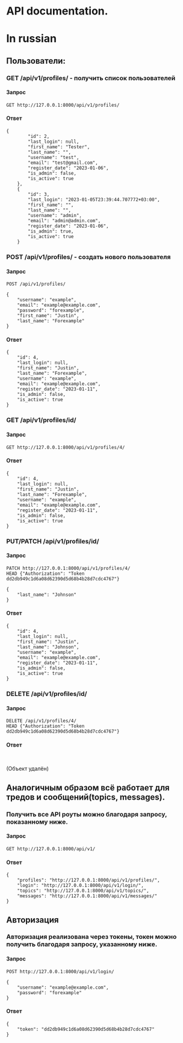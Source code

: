 # API documentation.

# In russian

## Пользователи:

### GET  /api/v1/profiles/ - получить список пользователей

#### Запрос 
```
GET http://127.0.0.1:8000/api/v1/profiles/
```

#### Ответ
```
{
        "id": 2,
        "last_login": null,
        "first_name": "Tester",
        "last_name": "",
        "username": "test",
        "email": "test@gmail.com",
        "register_date": "2023-01-06",
        "is_admin": false,
        "is_active": true
    },
    {
        "id": 3,
        "last_login": "2023-01-05T23:39:44.707772+03:00",
        "first_name": "",
        "last_name": "",
        "username": "admin",
        "email": "admin@admin.com",
        "register_date": "2023-01-06",
        "is_admin": true,
        "is_active": true
    }
```

### POST /api/v1/profiles/ - создать нового пользователя

#### Запрос
```
POST /api/v1/profiles/

{
    "username": "example",
    "email": "example@example.com",
    "password": "forexample",
    "first_name": "Justin",
    "last_name": "Forexample"
}
```

#### Ответ
```
{
    "id": 4,
    "last_login": null,
    "first_name": "Justin",
    "last_name": "Forexample",
    "username": "example",
    "email": "example@example.com",
    "register_date": "2023-01-11",
    "is_admin": false,
    "is_active": true
}
```

### GET /api/v1/profiles/id/

#### Запрос
```
GET http://127.0.0.1:8000/api/v1/profiles/4/
```

#### Ответ

```
{
    "id": 4,
    "last_login": null,
    "first_name": "Justin",
    "last_name": "Forexample",
    "username": "example",
    "email": "example@example.com",
    "register_date": "2023-01-11",
    "is_admin": false,
    "is_active": true
}
```

### PUT/PATCH /api/v1/profiles/id/

#### Запрос

```
PATCH http://127.0.0.1:8000/api/v1/profiles/4/
HEAD {"Authorization": "Token dd2db949c1d6a08d62390d5d68b4b28d7cdc4767"}

{
    "last_name": "Johnson"
}
```

#### Ответ

```
{
    "id": 4,
    "last_login": null,
    "first_name": "Justin",
    "last_name": "Johnson",
    "username": "example",
    "email": "example@example.com",
    "register_date": "2023-01-11",
    "is_admin": false,
    "is_active": true
}
```

### DELETE /api/v1/profiles/id/

#### Запрос

```
DELETE /api/v1/profiles/4/
HEAD {"Authorization": "Token dd2db949c1d6a08d62390d5d68b4b28d7cdc4767"}
```

#### Ответ
```


```
(Объект удалён)

## Аналогичным образом всё работает для тредов и сообщений(topics, messages).

### Получить все API роуты можно благодаря запросу, показанному ниже.

#### Запрос

```
GET http://127.0.0.1:8000/api/v1/
```

#### Ответ

```
{
    "profiles": "http://127.0.0.1:8000/api/v1/profiles/",
    "login": "http://127.0.0.1:8000/api/v1/login/",
    "topics": "http://127.0.0.1:8000/api/v1/topics/",
    "messages": "http://127.0.0.1:8000/api/v1/messages/"
}
```

## Авторизация

### Авторизация реализована через токены, токен можно получить благодаря запросу, указанному ниже.

#### Запрос

```
POST http://127.0.0.1:8000/api/v1/login/

{
    "username": "example@example.com",
    "password": "forexample"
}
```

#### Ответ

```
{
    "token": "dd2db949c1d6a08d62390d5d68b4b28d7cdc4767"
}
```